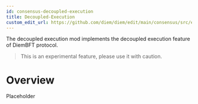 ```yaml
---
id: consensus-decoupled-execution
title: Decoupled-Execution
custom_edit_url: https://github.com/diem/diem/edit/main/consensus/src/experimental/README.md
---
```


The decoupled execution mod implements the decoupled execution feature of DiemBFT protocol.

> This is an experimental feature, please use it with caution.    

# Overview

Placeholder

